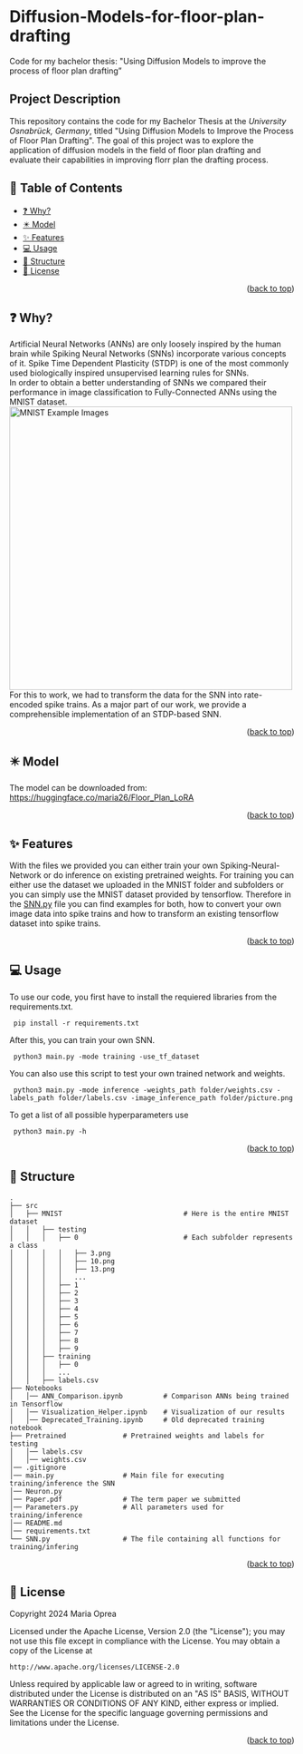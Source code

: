# Diffusion-Models-for-floor-plan-drafting
Code for my bachelor thesis: "Using Diffusion Models to improve the process of floor plan drafting”
## Project Description

This repository contains the code for my Bachelor Thesis at the _University Osnabrück, Germany_, titled "Using Diffusion Models to Improve the Process of Floor Plan Drafting". The goal of this project was to explore the application of diffusion models in the field of floor plan drafting and evaluate their capabilities in improving florr plan the drafting process.

## 📖 Table of Contents
  - [❓ Why?](#-why)
  - [✴️ Model](#model)
  - [✨ Features](#-features)
  - [💻 Usage](#-usage)
  - [💾 Structure](#-structure)
  - [📎 License](#-license)
  <p align="right">(<a href="#top">back to top</a>)</p>

## ❓ Why?
Artificial Neural Networks (ANNs) are only loosely inspired by the human brain while Spiking Neural Networks (SNNs) incorporate various concepts of it.
Spike Time Dependent Plasticity (STDP) is one of the most commonly used biologically inspired unsupervised learning rules for SNNs.<br/>
In order to obtain a better understanding of SNNs we compared their performance in image classification to Fully-Connected ANNs using the MNIST dataset. <br/> 
<img src="Images/MNISTDatasetSample.JPG" alt="MNIST Example Images" align="middle" width="500" /> <br/> 
For this to work, we had to transform the data for the SNN into rate-encoded spike trains.
As a major part of our work, we provide a comprehensible implementation of an STDP-based SNN.
<p align="right">(<a href="#top">back to top</a>)</p>

## ✴️ Model <a name="model"></a>
The model can be downloaded from: https://huggingface.co/maria26/Floor_Plan_LoRA <br/>
<p align="right">(<a href="#top">back to top</a>)</p>

## ✨ Features
With the files we provided you can either train your own Spiking-Neural-Network or do inference on existing pretrained weights. For training you can either use the dataset we uploaded in the MNIST folder and subfolders or you can simply use the MNIST dataset provided by tensorflow. Therefore in the [SNN.py](SNN.py) file you can find examples for both, how to convert your own image data into spike trains and how to transform an existing tensorflow dataset into spike trains.<br/>
<p align="right">(<a href="#top">back to top</a>)</p>

## 💻 Usage
To use our code, you first have to install the requiered libraries from the requirements.txt.
 ```
  pip install -r requirements.txt
  ```
After this, you can train your own SNN.
 ```
  python3 main.py -mode training -use_tf_dataset
  ```
You can also use this script to test your own trained network and weights.
 ```
  python3 main.py -mode inference -weights_path folder/weights.csv -labels_path folder/labels.csv -image_inference_path folder/picture.png
  ```
To get a list of all possible hyperparameters use
 ```
  python3 main.py -h
```
<p align="right">(<a href="#top">back to top</a>)</p>

## 💾 Structure
<!-- Project Structure -->

    .
    ├── src                    
    │   ├── MNIST                              # Here is the entire MNIST dataset          
    │   │   ├── testing
    │   │   │   ├── 0                          # Each subfolder represents a class
    │   │   │   │   ├── 3.png
    │   │   │   │   ├── 10.png
    │   │   │   │   ├── 13.png
    │   │   │   │   ...
    │   │   │   ├── 1
    │   │   │   ├── 2
    │   │   │   ├── 3
    │   │   │   ├── 4
    │   │   │   ├── 5
    │   │   │   ├── 6
    │   │   │   ├── 7
    │   │   │   ├── 8
    │   │   │   ├── 9
    │   │   ├── training
    │   │   │   ├── 0
    │   │   │   ...
    │   │   ├── labels.csv
    ├── Notebooks
    │   │── ANN_Comparison.ipynb          # Comparison ANNs being trained in Tensorflow
    │   │── Visualization_Helper.ipynb    # Visualization of our results
    │   │── Deprecated_Training.ipynb     # Old deprecated training notebook
    ├── Pretrained              # Pretrained weights and labels for testing
    │   │── labels.csv
    │   │── weights.csv
    │── .gitignore
    │── main.py                 # Main file for executing training/inference the SNN
    │── Neuron.py
    │── Paper.pdf               # The term paper we submitted
    │── Parameters.py           # All parameters used for training/inference
    │── README.md
    │── requirements.txt
    └── SNN.py                  # The file containing all functions for training/infering 
<p align="right">(<a href="#top">back to top</a>)</p>



## 📎 License
Copyright 2024 Maria Oprea

Licensed under the Apache License, Version 2.0 (the "License");
you may not use this file except in compliance with the License.
You may obtain a copy of the License at

    http://www.apache.org/licenses/LICENSE-2.0

Unless required by applicable law or agreed to in writing, software
distributed under the License is distributed on an "AS IS" BASIS,
WITHOUT WARRANTIES OR CONDITIONS OF ANY KIND, either express or implied.
See the License for the specific language governing permissions and
limitations under the License.
<p align="right">(<a href="#top">back to top</a>)</p>
